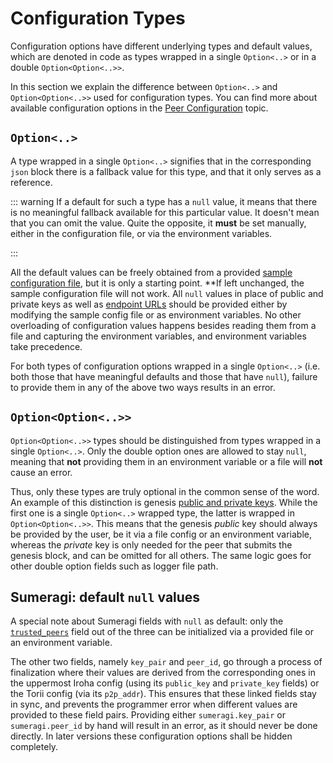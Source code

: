 # Configuration Types

Configuration options have different underlying types and default values,
which are denoted in code as types wrapped in a single `Option<..>` or in a
double `Option<Option<..>>`.

In this section we explain the difference between `Option<..>` and
`Option<Option<..>>` used for configuration types. You can find more about
available configuration options in the [Peer Configuration](peer-configuration.md) topic.

<!-- TODO: Add the new configuration reference, once its ready. Issue: https://github.com/hyperledger/iroha-2-docs/issues/392
The full list of available options is in the [Iroha Configuration Reference](https://github.com/hyperledger/iroha/blob/iroha2-dev/docs/source/references/config.md). -->

## `Option<..>`

A type wrapped in a single `Option<..>` signifies that in the corresponding
`json` block there is a fallback value for this type, and that it only
serves as a reference.

::: warning If a default for such a type has a `null` value, it means that
there is no meaningful fallback available for this particular value. It
doesn't mean that you can omit the value. Quite the opposite, it **must**
be set manually, either in the configuration file, or via the environment
variables.

:::

All the default values can be freely obtained from a provided
[sample configuration file](./sample-configuration),
but it is only a starting point. \*\*If left unchanged, the sample
configuration file will not work. All `null` values in place of public and
private keys as well as
[endpoint URLs](./peer-configuration.md#iroha-public-addresses) should be
provided either by modifying the sample config file or as environment
variables. No other overloading of configuration values happens besides
reading them from a file and capturing the environment variables, and
environment variables take precedence.

For both types of configuration options wrapped in a single `Option<..>`
(i.e. both those that have meaningful defaults and those that have `null`),
failure to provide them in any of the above two ways results in an error.

## `Option<Option<..>>`

`Option<Option<..>>` types should be distinguished from types wrapped in a
single `Option<..>`. Only the double option ones are allowed to stay
`null`, meaning that **not** providing them in an environment variable or a
file will **not** cause an error.

Thus, only these types are truly optional in the common sense of the word.
An example of this distinction is genesis
[public and private keys](./peer-configuration.md#genesis). While the first
one is a single `Option<..>` wrapped type, the latter is wrapped in
`Option<Option<..>>`. This means that the genesis _public_ key should
always be provided by the user, be it via a file config or an environment
variable, whereas the _private_ key is only needed for the peer that
submits the genesis block, and can be omitted for all others. The same
logic goes for other double option fields such as logger file path.

## Sumeragi: default `null` values

A special note about Sumeragi fields with `null` as default: only the
[`trusted_peers`](./peer-configuration.md#trusted-peers) field out of the
three can be initialized via a provided file or an environment variable.

The other two fields, namely `key_pair` and `peer_id`, go through a process
of finalization where their values are derived from the corresponding ones
in the uppermost Iroha config (using its `public_key` and `private_key`
fields) or the Torii config (via its `p2p_addr`). This ensures that these
linked fields stay in sync, and prevents the programmer error when
different values are provided to these field pairs. Providing either
`sumeragi.key_pair` or `sumeragi.peer_id` by hand will result in an error,
as it should never be done directly. In later versions these configuration
options shall be hidden completely.
